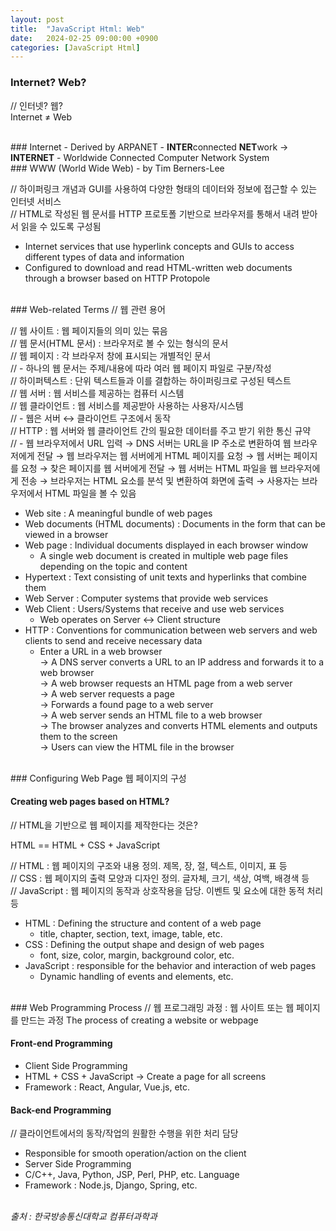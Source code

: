 ```yaml
---
layout: post
title:  "JavaScript Html: Web"
date:   2024-02-25 09:00:00 +0900
categories: [JavaScript Html]
---
```


### Internet? Web?   
// 인터넷? 웹?   
Internet ≠ Web   
   
<br />
### Internet   
- Derived by ARPANET   
- <b>INTER</b>connected <b>NET</b>work -> <b>INTERNET</b>   
- Worldwide Connected Computer Network System   
   
<br />
### WWW (World Wide Web)   
- by Tim Berners-Lee   
   
// 하이퍼링크 개념과 GUI를 사용하여 다양한 형태의 데이터와 정보에 접근할 수 있는 인터넷 서비스   
// HTML로 작성된 웹 문서를 HTTP 프로토폴 기반으로 브라우저를 통해서 내려 받아서 읽을 수 있도록 구성됨   
- Internet services that use hyperlink concepts and GUIs to access different types of data and information   
- Configured to download and read HTML-written web documents through a browser based on HTTP Protopole   
   
<br />
### Web-related Terms   
// 웹 관련 용어   
   
// 웹 사이트 : 웹 페이지들의 의미 있는 묶음   
// 웹 문서(HTML 문서) : 브라우저로 볼 수 있는 형식의 문서   
// 웹 페이지 : 각 브라우저 창에 표시되는 개별적인 문서   
// - 하나의 웹 문서는 주제/내용에 따라 여러 웹 페이지 파일로 구분/작성   
// 하이퍼텍스트 : 단위 텍스트들과 이를 결합하는 하이퍼링크로 구성된 텍스트   
// 웹 서버 : 웹 서비스를 제공하는 컴퓨터 시스템   
// 웹 클라이언트 : 웹 서비스를 제공받아 사용하는 사용자/시스템   
// - 웹은 서버 ↔ 클라이언트 구조에서 동작   
// HTTP : 웹 서버와 웹 클라이언트 간의 필요한 데이터를 주고 받기 위한 통신 규약   
// - 웹 브라우저에서 URL 입력 → DNS 서버는 URL을 IP 주소로 변환하여 웹 브라우저에게 전달 → 웹 브라우저는 웹 서버에게 HTML 페이지를 요청 → 웹 서버는 페이지를 요청 → 찾은 페이지를 웹 서버에게 전달 → 웹 서버는 HTML 파일을 웹 브라우저에게 전송 → 브라우저는 HTML 요소를 분석 및 변환하여 화면에 출력 → 사용자는 브라우저에서 HTML 파일을 볼 수 있음   
- Web site : A meaningful bundle of web pages   
- Web documents (HTML documents) : Documents in the form that can be viewed in a browser   
- Web page : Individual documents displayed in each browser window   
  - A single web document is created in multiple web page files depending on the topic and content   
- Hypertext : Text consisting of unit texts and hyperlinks that combine them   
- Web Server : Computer systems that provide web services   
- Web Client : Users/Systems that receive and use web services   
  - Web operates on Server ↔ Client structure   
- HTTP : Conventions for communication between web servers and web clients to send and receive necessary data   
  - Enter a URL in a web browser   
    → A DNS server converts a URL to an IP address and forwards it to a web browser   
    → A web browser requests an HTML page from a web server   
    → A web server requests a page   
    → Forwards a found page to a web server   
    → A web server sends an HTML file to a web browser   
    → The browser analyzes and converts HTML elements and outputs them to the screen   
    → Users can view the HTML file in the browser   
   
<br />
### Configuring Web Page   
웹 페이지의 구성   
   
#### Creating web pages based on HTML?   
// HTML을 기반으로 웹 페이지를 제작한다는 것은?   
   
HTML == HTML + CSS + JavaScript   
   
// HTML : 웹 페이지의 구조와 내용 정의. 제목, 장, 절, 텍스트, 이미지, 표 등   
// CSS : 웹 페이지의 출력 모양과 디자인 정의. 글자체, 크기, 색상, 여백, 배경색 등   
// JavaScript : 웹 페이지의 동작과 상호작용을 담당. 이벤트 및 요소에 대한 동적 처리 등   
- HTML : Defining the structure and content of a web page   
  - title, chapter, section, text, image, table, etc.   
- CSS : Defining the output shape and design of web pages   
  - font, size, color, margin, background color, etc.   
- JavaScript : responsible for the behavior and interaction of web pages   
  - Dynamic handling of events and elements, etc.   
   
<br />
### Web Programming Process   
// 웹 프로그래밍 과정 : 웹 사이트 또는 웹 페이지를 만드는 과정   
The process of creating a website or webpage   
   
#### Front-end Programming   
- Client Side Programming   
- HTML + CSS + JavaScript -> Create a page for all screens   
- Framework : React, Angular, Vue.js, etc.   
   
#### Back-end Programming   
// 클라이언트에서의 동작/작업의 원활한 수행을 위한 처리 담당   
- Responsible for smooth operation/action on the client   
- Server Side Programming   
- C/C++, Java, Python, JSP, Perl, PHP, etc. Language   
- Framework : Node.js, Django, Spring, etc.   
   
<br />
<cite>출처 : 한국방송통신대학교 컴퓨터과학과</cite>
